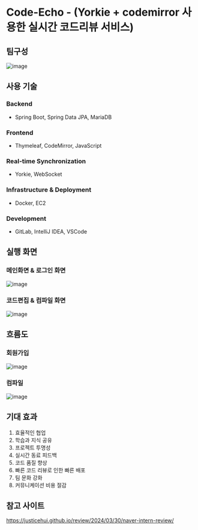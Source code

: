 # Code-Echo - (Yorkie + codemirror 사용한 실시간 코드리뷰 서비스)

## 팀구성
![image](https://github.com/user-attachments/assets/5eda22a2-d0bc-459e-aa84-42f3747849a8)


## 사용 기술
### Backend 
- Spring Boot, Spring Data JPA, MariaDB
  
### Frontend
- Thymeleaf, CodeMirror, JavaScript

### Real-time Synchronization
- Yorkie, WebSocket

### Infrastructure & Deployment
- Docker, EC2

### Development
- GitLab, IntelliJ IDEA, VSCode


## 실행 화면

### 메인화면 & 로그인 화면
![image](https://github.com/user-attachments/assets/803b88e3-ac49-4654-98fe-98fbd6fd700b)

### 코드편집 & 컴파일 화면
![image](https://github.com/user-attachments/assets/f42604b3-9cec-4b6c-b4ae-1a11fc840f24)


## 흐름도
### 회원가입 
![image](https://github.com/user-attachments/assets/182ff508-fdfc-4166-b335-a97a5fb65485)

### 컴파일
![image](https://github.com/user-attachments/assets/6cd4c78c-75f9-4aec-8cdf-ef6eadfbfbee)


## 기대 효과
1. 효율적인 협업
2. 학습과 지식 공유
3. 프로젝트 투명성
4. 실시간 동료 피드백
5. 코드 품질 향상
6. 빠른 코드 리뷰로 인한 빠른 배포
7. 팀 문화 강화
8. 커뮤니케이션 비용 절감


## 참고 사이트
https://justicehui.github.io/review/2024/03/30/naver-intern-review/
